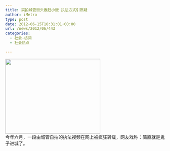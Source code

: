 ```yaml
---
title: 实拍城管街头轰赶小贩 执法方式引质疑
author: iMetro
type: post
date: 2012-06-15T10:31:01+00:00
url: /news/2012/06/443
categories:
  - 社会-坊间
  - 社会热点

---
```

[<img class="alignnone size-medium wp-image-444" title="截图" src="http://metronews-wordpress.stor.sinaapp.com/uploads/2012/06/QQ截图20120615182443-300x237.jpg" alt="" width="300" height="237" />][1]  
今年六月，一段由城管自拍的执法视频在网上被疯狂转载，网友戏称：简直就是鬼子进城了。

 [1]: http://metronews-wordpress.stor.sinaapp.com/uploads/2012/06/QQ截图20120615182443.jpg